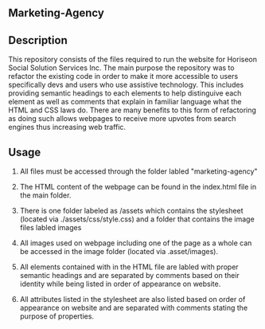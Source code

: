 ## Marketing-Agency

## Description
    
 This repository consists of the files required to run the website for Horiseon Social Solution Services Inc.
 The main purpose the repository was to refactor the existing code in order to make it more accessible to users specifically devs and users who use assistive technology.
 This includes providing semantic headings to each elements to help distinguive each element as well as comments that explain in familiar language what the HTML and CSS laws 
 do. There are many benefits to this form of refactoring as doing such allows webpages to receive more upvotes from search engines thus increasing web traffic.
 
## Usage 

  1. All files must be accessed through the folder labled "marketing-agency"
   
  2. The HTML content of the webpage can be found in the index.html file in the main folder.

  3. There is one folder labeled as /assets which contains the stylesheet (located via ./assets/css/style.css) and a folder that contains the image files labled images
  
  4. All images used on webpage including one of the page as a whole can be accessed in the image folder (located via .asset/images). 

  5. All elements contained with in the HTML file are labled with proper semantic headings and are separated by comments based on their identity while being listed in order of 
  appearance on website.

  6. All attributes listed in the stylesheet are also listed based on order of appearance on website and are separated with comments stating the purpose of properties. 


